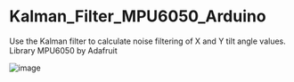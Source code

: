 # Kalman_Filter_MPU6050_Arduino
Use the Kalman filter to calculate noise filtering of X and Y tilt angle values. Library MPU6050 by Adafruit

   ![image](https://github.com/user-attachments/assets/be4bde5a-e000-40c9-9cdd-77bbdee1fb5e)
